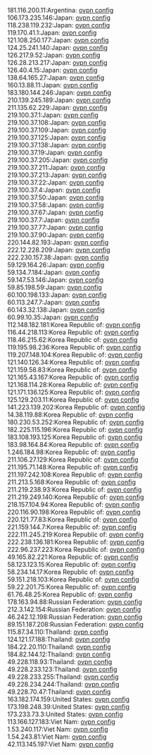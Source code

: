 181.116.200.11:Argentina: [ovpn config](vpn/181_116_200_11.ovpn)  
106.173.235.146:Japan: [ovpn config](vpn/106_173_235_146.ovpn)  
118.238.119.232:Japan: [ovpn config](vpn/118_238_119_232.ovpn)  
119.170.41.1:Japan: [ovpn config](vpn/119_170_41_1.ovpn)  
121.108.250.177:Japan: [ovpn config](vpn/121_108_250_177.ovpn)  
124.25.241.140:Japan: [ovpn config](vpn/124_25_241_140.ovpn)  
126.217.9.52:Japan: [ovpn config](vpn/126_217_9_52.ovpn)  
126.28.213.217:Japan: [ovpn config](vpn/126_28_213_217.ovpn)  
126.40.4.15:Japan: [ovpn config](vpn/126_40_4_15.ovpn)  
138.64.165.27:Japan: [ovpn config](vpn/138_64_165_27.ovpn)  
160.13.88.11:Japan: [ovpn config](vpn/160_13_88_11.ovpn)  
183.180.144.246:Japan: [ovpn config](vpn/183_180_144_246.ovpn)  
210.139.245.189:Japan: [ovpn config](vpn/210_139_245_189.ovpn)  
211.135.62.229:Japan: [ovpn config](vpn/211_135_62_229.ovpn)  
219.100.37.1:Japan: [ovpn config](vpn/219_100_37_1.ovpn)  
219.100.37.108:Japan: [ovpn config](vpn/219_100_37_108.ovpn)  
219.100.37.109:Japan: [ovpn config](vpn/219_100_37_109.ovpn)  
219.100.37.125:Japan: [ovpn config](vpn/219_100_37_125.ovpn)  
219.100.37.138:Japan: [ovpn config](vpn/219_100_37_138.ovpn)  
219.100.37.19:Japan: [ovpn config](vpn/219_100_37_19.ovpn)  
219.100.37.205:Japan: [ovpn config](vpn/219_100_37_205.ovpn)  
219.100.37.211:Japan: [ovpn config](vpn/219_100_37_211.ovpn)  
219.100.37.213:Japan: [ovpn config](vpn/219_100_37_213.ovpn)  
219.100.37.22:Japan: [ovpn config](vpn/219_100_37_22.ovpn)  
219.100.37.4:Japan: [ovpn config](vpn/219_100_37_4.ovpn)  
219.100.37.50:Japan: [ovpn config](vpn/219_100_37_50.ovpn)  
219.100.37.58:Japan: [ovpn config](vpn/219_100_37_58.ovpn)  
219.100.37.67:Japan: [ovpn config](vpn/219_100_37_67.ovpn)  
219.100.37.7:Japan: [ovpn config](vpn/219_100_37_7.ovpn)  
219.100.37.77:Japan: [ovpn config](vpn/219_100_37_77.ovpn)  
219.100.37.90:Japan: [ovpn config](vpn/219_100_37_90.ovpn)  
220.144.82.193:Japan: [ovpn config](vpn/220_144_82_193.ovpn)  
222.12.228.209:Japan: [ovpn config](vpn/222_12_228_209.ovpn)  
222.230.157.38:Japan: [ovpn config](vpn/222_230_157_38.ovpn)  
59.129.164.26:Japan: [ovpn config](vpn/59_129_164_26.ovpn)  
59.134.7.184:Japan: [ovpn config](vpn/59_134_7_184.ovpn)  
59.147.53.146:Japan: [ovpn config](vpn/59_147_53_146.ovpn)  
59.85.198.59:Japan: [ovpn config](vpn/59_85_198_59.ovpn)  
60.100.198.133:Japan: [ovpn config](vpn/60_100_198_133.ovpn)  
60.113.247.7:Japan: [ovpn config](vpn/60_113_247_7.ovpn)  
60.143.32.138:Japan: [ovpn config](vpn/60_143_32_138.ovpn)  
60.99.10.35:Japan: [ovpn config](vpn/60_99_10_35.ovpn)  
112.148.182.181:Korea Republic of: [ovpn config](vpn/112_148_182_181.ovpn)  
116.44.218.113:Korea Republic of: [ovpn config](vpn/116_44_218_113.ovpn)  
118.46.215.62:Korea Republic of: [ovpn config](vpn/118_46_215_62.ovpn)  
119.195.98.236:Korea Republic of: [ovpn config](vpn/119_195_98_236.ovpn)  
119.207.148.104:Korea Republic of: [ovpn config](vpn/119_207_148_104.ovpn)  
121.140.126.34:Korea Republic of: [ovpn config](vpn/121_140_126_34.ovpn)  
121.159.58.83:Korea Republic of: [ovpn config](vpn/121_159_58_83.ovpn)  
121.165.43.167:Korea Republic of: [ovpn config](vpn/121_165_43_167.ovpn)  
121.168.114.28:Korea Republic of: [ovpn config](vpn/121_168_114_28.ovpn)  
121.171.136.125:Korea Republic of: [ovpn config](vpn/121_171_136_125.ovpn)  
125.129.203.11:Korea Republic of: [ovpn config](vpn/125_129_203_11.ovpn)  
141.223.139.202:Korea Republic of: [ovpn config](vpn/141_223_139_202.ovpn)  
14.38.119.88:Korea Republic of: [ovpn config](vpn/14_38_119_88.ovpn)  
180.230.53.252:Korea Republic of: [ovpn config](vpn/180_230_53_252.ovpn)  
182.225.115.196:Korea Republic of: [ovpn config](vpn/182_225_115_196.ovpn)  
183.108.193.125:Korea Republic of: [ovpn config](vpn/183_108_193_125.ovpn)  
183.98.164.84:Korea Republic of: [ovpn config](vpn/183_98_164_84.ovpn)  
1.246.184.98:Korea Republic of: [ovpn config](vpn/1_246_184_98.ovpn)  
211.106.27.129:Korea Republic of: [ovpn config](vpn/211_106_27_129.ovpn)  
211.195.71.148:Korea Republic of: [ovpn config](vpn/211_195_71_148.ovpn)  
211.197.242.108:Korea Republic of: [ovpn config](vpn/211_197_242_108.ovpn)  
211.213.5.168:Korea Republic of: [ovpn config](vpn/211_213_5_168.ovpn)  
211.219.238.93:Korea Republic of: [ovpn config](vpn/211_219_238_93.ovpn)  
211.219.249.140:Korea Republic of: [ovpn config](vpn/211_219_249_140.ovpn)  
218.157.104.94:Korea Republic of: [ovpn config](vpn/218_157_104_94.ovpn)  
220.116.90.198:Korea Republic of: [ovpn config](vpn/220_116_90_198.ovpn)  
220.121.77.83:Korea Republic of: [ovpn config](vpn/220_121_77_83.ovpn)  
221.159.144.7:Korea Republic of: [ovpn config](vpn/221_159_144_7.ovpn)  
222.111.245.219:Korea Republic of: [ovpn config](vpn/222_111_245_219.ovpn)  
222.238.136.181:Korea Republic of: [ovpn config](vpn/222_238_136_181.ovpn)  
222.96.237.223:Korea Republic of: [ovpn config](vpn/222_96_237_223.ovpn)  
49.165.82.221:Korea Republic of: [ovpn config](vpn/49_165_82_221.ovpn)  
58.123.123.15:Korea Republic of: [ovpn config](vpn/58_123_123_15.ovpn)  
58.234.14.17:Korea Republic of: [ovpn config](vpn/58_234_14_17.ovpn)  
59.151.218.103:Korea Republic of: [ovpn config](vpn/59_151_218_103.ovpn)  
59.22.201.75:Korea Republic of: [ovpn config](vpn/59_22_201_75.ovpn)  
61.76.48.25:Korea Republic of: [ovpn config](vpn/61_76_48_25.ovpn)  
178.163.94.88:Russian Federation: [ovpn config](vpn/178_163_94_88.ovpn)  
212.3.142.154:Russian Federation: [ovpn config](vpn/212_3_142_154.ovpn)  
46.242.12.198:Russian Federation: [ovpn config](vpn/46_242_12_198.ovpn)  
89.151.187.208:Russian Federation: [ovpn config](vpn/89_151_187_208.ovpn)  
115.87.34.110:Thailand: [ovpn config](vpn/115_87_34_110.ovpn)  
124.121.17.188:Thailand: [ovpn config](vpn/124_121_17_188.ovpn)  
184.22.20.110:Thailand: [ovpn config](vpn/184_22_20_110.ovpn)  
184.82.144.12:Thailand: [ovpn config](vpn/184_82_144_12.ovpn)  
49.228.118.93:Thailand: [ovpn config](vpn/49_228_118_93.ovpn)  
49.228.233.123:Thailand: [ovpn config](vpn/49_228_233_123.ovpn)  
49.228.233.255:Thailand: [ovpn config](vpn/49_228_233_255.ovpn)  
49.228.234.244:Thailand: [ovpn config](vpn/49_228_234_244.ovpn)  
49.228.70.47:Thailand: [ovpn config](vpn/49_228_70_47.ovpn)  
163.182.174.159:United States: [ovpn config](vpn/163_182_174_159.ovpn)  
173.198.248.39:United States: [ovpn config](vpn/173_198_248_39.ovpn)  
173.233.73.3:United States: [ovpn config](vpn/173_233_73_3.ovpn)  
113.166.127.183:Viet Nam: [ovpn config](vpn/113_166_127_183.ovpn)  
1.53.240.117:Viet Nam: [ovpn config](vpn/1_53_240_117.ovpn)  
1.54.243.81:Viet Nam: [ovpn config](vpn/1_54_243_81.ovpn)  
42.113.145.197:Viet Nam: [ovpn config](vpn/42_113_145_197.ovpn)  
